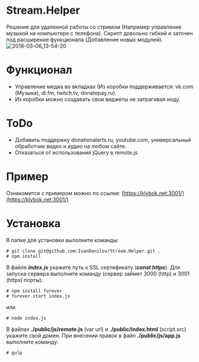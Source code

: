 # Stream.Helper
Решение для удаленной работы со стримом (Например управление музыкой на компьютере с телефона). Скрипт довольно гибкий и заточен под расширение функционала (Добавление новых модулей).
![2018-03-06_13-54-20](https://user-images.githubusercontent.com/10038023/37031128-4dda86a0-2146-11e8-869d-6f1f6658291b.png)

# Функционал
* Управление медиа во вкладках (Из коробки поддерживается: vk.com (Музыка), di.fm, twitch.tv, donatepay.ru). 
* Из коробки можно создавать свои виджеты не затрагивая ноду.

# ToDo
* Добавить поддержку donationalerts.ru, youtube.com, универсальный обработчик видео и аудио на любом сайте.
* Отказаться от использования jQuery в remote.js

# Пример
Ознакомится с примером можно по ссылке: [https://klybok.net:3001/](https://klybok.net:3001/)

# Установка
В папке для установки выполните команды:
```
# git clone git@github.com:IvanDanilov/Stream.Helper.git .
# npm install
```
В файле ___index.js___ укажите путь к SSL сертификату (___const https___). Для запуска сервера выполните команду (сервер займет 3000 (http) и 3001 (https) порты):
```
# npm install forever
# forever start index.js
```
или
```
# node index.js
```
В файлах __./public/js/remote.js__ (var url) и __./public/index.html__ (script.src) укажите свой домен.
При внесении правок в файл __./public/js/app.js__ выполните команду:
```
# gulp
```
